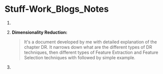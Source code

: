 # Stuff-Work_Blogs_Notes

1. 

2. <b><h>Dimensionality Reduction:</b></h>
      > It's a document developed by me with detailed explanation of the chapter DR. It narrows down what are the different types of DR techniques, then different types of Feature Extraction and Feature Selection techniques with followed by simple example.
      
3. 
